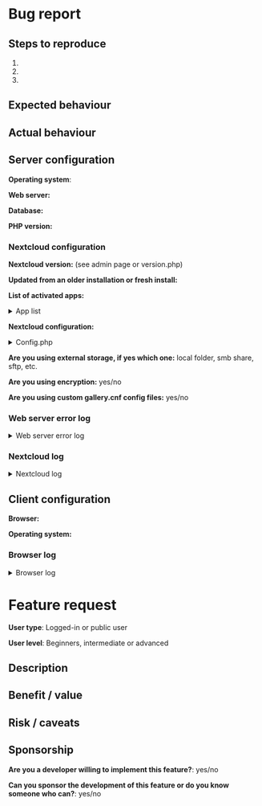 <!--
This is the issue tracker of Gallery.

Thank you for taking the time to:
* report an issue you've experienced or
* to submit a feature request.

To make it easier for us to help you, please fill in as much information as possible in
one of the forms below.

Please choose between the "Bug report" and the "Feature request" form and delete the content of the other one
-->

# Bug report

## Steps to reproduce

1.
1.
1.

## Expected behaviour
<!--
Tell us what should happen
Tip: You can leave alone text surrounded by special markers such as this one, they're invisible
-->

## Actual behaviour
<!--
Tell us what happens instead
-->


## Server configuration
<!--
You can use the Issue Template application to prefill most of the required information: https://apps.nextcloud.com/apps/issuetemplate
-->

**Operating system**:

**Web server:**

**Database:**

**PHP version:**

### Nextcloud configuration

**Nextcloud version:** (see admin page or version.php)

**Updated from an older installation or fresh install:**

**List of activated apps:**
<!--
If you have access to your command line run e.g.:
# sudo -u www-data php occ app:list`
from within your installation folder*
-->

<details>
<summary>App list</summary>

```
Paste the list of applications here
```

</details>


**Nextcloud configuration:**
<!--
If you have access to your command line run e.g.:
sudo -u www-data php occ config:list system
from within your Nextcloud installation folder
or
Insert your config.php content here
Make sure to remove all sensitive content such as passwords. (e.g. database password, passwordsalt, secret, smtp password, …)
-->

<details>
<summary>Config.php</summary>
  
```
Paste the config here
```

</details>

**Are you using external storage, if yes which one:** local folder, smb share, sftp, etc.

**Are you using encryption:** yes/no

**Are you using custom gallery.cnf config files:** yes/no

### Web server error log

<details>
<summary>Web server error log</summary>

```
Insert your webserver log here
```
</details>

### Nextcloud log
<!--
The log has the name nextcloud.log and is found in the data folder
-->

<details>
<summary>Nextcloud log</summary>

```
Insert your Nextcloud log here
```
</details>

## Client configuration

**Browser:**

**Operating system:**

### Browser log
<!--
Press F12 in your browser and copy the relevant information from:

a) The javascript console log
b) The network log
c) etc.
-->

<details>
<summary>Browser log</summary>

```
Insert your browser log here
```

</details>

# Feature request

**User type**: Logged-in or public user

**User level**: Beginners, intermediate or advanced

## Description
<!--
Please try to give as much information as you can about your request
-->

## Benefit / value
<!--
Please explain how it could benefit users of the app, other apps or 3rd party services
-->

## Risk / caveats
<!--
Please explain the risks and caveats associated with this request
-->

## Sponsorship
<!--
This greatly accelerates the delivery of a feature
-->

**Are you a developer willing to implement this feature?**: yes/no

**Can you sponsor the development of this feature or do you know someone who can?**: yes/no
